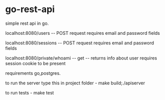 # go-rest-api


simple rest api in go.

localhost:8080/users -- POST request requires email and password fields

localhost:8080/sessions -- POST request requires email and password fields

localhost:8080/private/whoami -- get -- returns info about user requires session cookie to be present


requirements go,postgres. 

to run the server type this in project folder - make build;./apiserver

to run tests - make test
